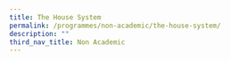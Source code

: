 ```yaml
---
title: The House System
permalink: /programmes/non-academic/the-house-system/
description: ""
third_nav_title: Non Academic
---
```

